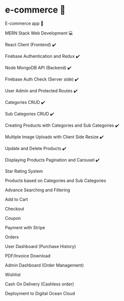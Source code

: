 # e-commerce :pouch:

E-commerce app :iphone:

MERN Stack Web Development :computer:

React Client (Frontend) :heavy_check_mark:

Firebase Authentication and Redux :heavy_check_mark:

Node MongoDB API (Backend) :heavy_check_mark:

Firebase Auth Check (Server side) :heavy_check_mark:

User Admin and Protected Routes :heavy_check_mark:

Categories CRUD :heavy_check_mark:

Sub Categories CRUD :heavy_check_mark:

Creating Products with Categories and Sub Categories  :heavy_check_mark:

Multiple Image Uploads with Client Side Resize :heavy_check_mark:

Update and Delete Products :heavy_check_mark:

Displaying Products Pagination and Carousel :heavy_check_mark:
 
Star Rating System

Products based on Categories and Sub Categories

Advance Searching and Filtering 

Add to Cart

Checkout

Coupon

Payment with Stripe

Orders

User Dashboard (Purchase History)

PDF/Invoice Download

Admin Dashboard (Order Management)

Wishlist

Cash On Delivery (Cashless order)

Deployment to Digital Ocean Cloud
